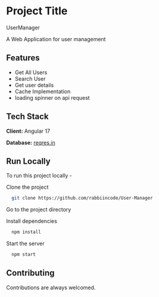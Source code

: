 # Project Title
UserManager

A Web Application for user management

## Features

- Get All Users
- Search User
- Get user details
- Cache Implementation
- loading spinner on api request


## Tech Stack

**Client:** Angular 17

**Database:** [reqres.in](https://reqres.in/api/users)

## Run Locally

To run this project locally -

Clone the project

```bash
  git clone https://github.com/rabbiincode/User-Manager
```

Go to the project directory

Install dependencies

```bash
  npm install
```

Start the server

```bash
  npm start
```


## Contributing

Contributions are always welcomed.